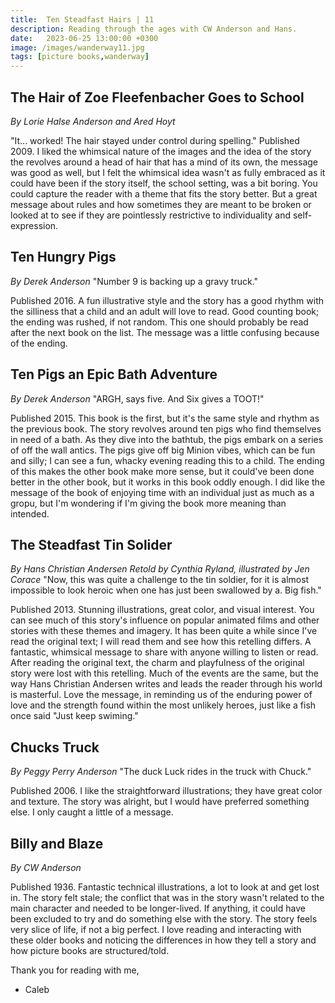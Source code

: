 ```yaml
---
title:  Ten Steadfast Hairs | 11
description: Reading through the ages with CW Anderson and Hans.
date:   2023-06-25 13:00:00 +0300
image: /images/wanderway11.jpg
tags: [picture books,wanderway]
---
```


## The Hair of Zoe Fleefenbacher Goes to School
*By Lorie Halse Anderson and Ared Hoyt*

"It... worked! The hair stayed under control during spelling."
Published 2009. I liked the whimsical nature of the images and the idea of the story the revolves around a head of hair that has a mind of its own, the message was good as well, but I felt the whimsical idea wasn't as fully embraced as it could have been if the story itself, the school setting, was a bit boring. You could capture the reader with a theme that fits the story better. But a great message about rules and how sometimes they are meant to be broken or looked at to see if they are pointlessly restrictive to individuality and self-expression. 

## Ten Hungry Pigs

*By Derek Anderson*
"Number 9 is backing up a gravy truck."

Published 2016. A fun illustrative style and the story has a good rhythm with the silliness that a child and an adult will love to read. Good counting book; the ending was rushed, if not random. This one should probably be read after the next book on the list. The message was a little confusing because of the ending. 

## Ten Pigs an Epic Bath Adventure

*By Derek Anderson*
"ARGH, says five. And Six gives a TOOT!"

Published 2015. This book is the first, but it's the same style and rhythm as the previous book. The story revolves around ten pigs who find themselves in need of a bath. As they dive into the bathtub, the pigs embark on a series of off the wall antics. The pigs give off big Minion vibes, which can be fun and silly; I can see a fun, whacky evening reading this to a child. The ending of this makes the other book make more sense, but it could've been done better in the other book, but it works in this book oddly enough. I did like the message of the book of enjoying time with an individual just as much as a gropu, but I'm wondering if I'm giving the book more meaning than intended. 

## The Steadfast Tin Solider

*By Hans Christian Andersen*
*Retold by Cynthia Ryland, illustrated by Jen Corace*
"Now, this was quite a challenge to the tin soldier, for it is almost impossible to look heroic when one has just been swallowed by a. Big fish."

Published 2013. Stunning illustrations, great color, and visual interest. You can see much of this story's influence on popular animated films and other stories with these themes and imagery. It has been quite a while since I've read the original text; I will read them and see how this retelling differs. A fantastic, whimsical message to share with anyone willing to listen or read. After reading the original text, the charm and playfulness of the original story were lost with this retelling. Much of the events are the same, but the way Hans Christian Andersen writes and leads the reader through his world is masterful. Love the message, in reminding us of the enduring power of love and the strength found within the most unlikely heroes, just like a fish once said "Just keep swiming."

## Chucks Truck

*By Peggy Perry Anderson*
"The duck Luck rides in the truck with Chuck."

Published 2006. I like the straightforward illustrations; they have great color and texture. The story was alright, but I would have preferred something else. I only caught a little of a message.

## Billy and Blaze

*By CW Anderson*

Published 1936. Fantastic technical illustrations, a lot to look at and get lost in. The story felt stale; the conflict that was in the story wasn't related to the main character and needed to be longer-lived. If anything, it could have been excluded to try and do something else with the story. The story feels very slice of life, if not a big perfect. I love reading and interacting with these older books and noticing the differences in how they tell a story and how picture books are structured/told. 

Thank you for reading with me,
- Caleb